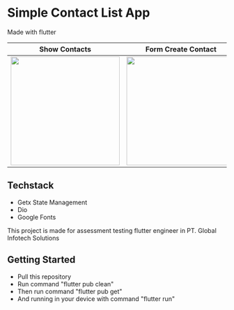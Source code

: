 # Simple Contact List App

Made with flutter

| Show Contacts      | Form Create Contact      |
|------------|-------------|
| <img src="https://user-images.githubusercontent.com/47232708/142399509-26a9bdd6-05bf-463c-ba0d-a25ed27421dd.jpeg" width="250"> | <img src="https://user-images.githubusercontent.com/47232708/142399067-11e729f6-fd1a-45e0-b4b9-de3816d20214.jpeg" width="250"> |


## Techstack
- Getx State Management
- Dio
- Google Fonts

This project is made for assessment testing flutter engineer in PT. Global Infotech Solutions

## Getting Started
- Pull this repository
- Run command "flutter pub clean"
- Then run command "flutter pub get"
- And running in your device with command "flutter run"
